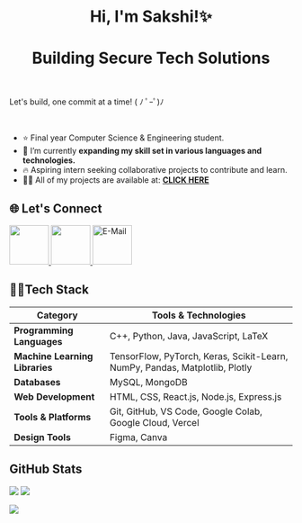 <h1 align='center'>  Hi, I'm Sakshi!✨ 
<h1 align='center'>Building Secure Tech Solutions</h1>

<br>

Let's build, one commit at a time! ( ﾉ ﾟｰﾟ)ﾉ

<br>

- ⭐ Final year Computer Science & Engineering student.
- 🌱 I’m currently **expanding my skill set in various languages and technologies.**
- 🔥 Aspiring intern seeking collaborative projects to contribute and learn.
- 👨‍💻 All of my projects are available at: [**CLICK HERE**](https://github.com/i-wav?tab=repositories)



## 🌐 Let's Connect
<a href="https://www.linkedin.com/in/sakshisingh9317"> <img src="https://user-images.githubusercontent.com/74038190/235294012-0a55e343-37ad-4b0f-924f-c8431d9d2483.gif" width="70"> </a>
<a href="https://discord.gg/luffy._.777"> <img src="https://user-images.githubusercontent.com/74038190/235294015-47144047-25ab-417c-af1b-6746820a20ff.gif" width="70"> </a> <a href="mailto:s.sakshi9317@gmail.com"> <img src="https://user-images.githubusercontent.com/74038190/216122065-2f028bae-25d6-4a3c-bc9f-175394ed5011.png" alt="E-Mail" width="70" /> </a>

<!--[![Gmail](https://img.shields.io/badge/Mail%20Me-%23EA4335.svg?logo=gmail&logoColor=white)](mailto:s.sakshi9317@gmail.com)
[![LinkedIn](https://img.shields.io/badge/LinkedIn-%230077B5.svg?logo=linkedin&logoColor=white)](https://www.linkedin.com/in/sakshisingh9317)
[![Discord](https://img.shields.io/badge/Discord-%235865F2.svg?logo=discord&logoColor=white)](https://discord.gg/luffy._.777)-->

## 👩‍💻Tech Stack
| **Category**               | **Tools & Technologies**                                                                 |
|----------------------------|-----------------------------------------------------------------------------------------|
| **Programming Languages**  | C++, Python, Java, JavaScript, LaTeX                    |
| **Machine Learning Libraries** | TensorFlow, PyTorch, Keras, Scikit-Learn, NumPy, Pandas, Matplotlib, Plotly    |
| **Databases**              | MySQL, MongoDB                                                                |
| **Web Development**        | HTML, CSS, React.js, Node.js, Express.js                                     |
| **Tools & Platforms**      | Git, GitHub, VS Code, Google Colab, Google Cloud, Vercel   |
| **Design Tools**           | Figma, Canva                                  |
<!--### Languages 
![Programming Languages](https://skillicons.dev/icons?i=python,cpp,c)
### Tools and Technologies
![](https://skillicons.dev/icons?i=html,tailwindcss,javascript,react,opencv,pytorch,tensorflow,scikitlearn,pycharm,mysql,linux)
### Others 
![](https://skillicons.dev/icons?i=git,figma)-->

## GitHub Stats
<!--[](https://github-readme-stats.vercel.app/api?username=i-wav&theme=radical&hide_border=false&include_all_commits=true&count_private=true&show_icons=true&border_radius=10)-->
![](https://github-readme-streak-stats.herokuapp.com/?user=i-wav&theme=radical&hide_border=false&border_radius=10)           ![](https://github-readme-stats.vercel.app/api/top-langs/?username=i-wav&theme=radical&hide_border=false&include_all_commits=true&border_radius=10&count_private=true&layout=compact)

<!--## GitHub Trophies-->
<!--[](https://github-profile-trophy.vercel.app/?username=i-wav&theme=dracula&no-frame=false&no-bg=true&margin-w=4)-->
![](https://komarev.com/ghpvc/?username=lazy-wav&color=ff69b4)

<!--[![portal_black](https://github.com/lazy-wav/lazy-wav/assets/141143973/77664ee7-0e87-42ea-ae2d-9ef587f387b5)](hehe)-->

